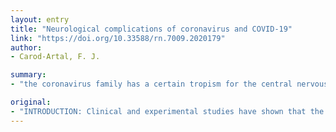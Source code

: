 ```yaml
---
layout: entry
title: "Neurological complications of coronavirus and COVID-19"
link: "https://doi.org/10.33588/rn.7009.2020179"
author:
- Carod-Artal, F. J.

summary:
- "the coronavirus family has a certain tropism for the central nervous system. The potential for neuroinvasion is well documented. Neurological symptoms have been reported in patients affected by COVID-19, such as headache, dizziness, myalgia and anosmia. Future epidemiological studies and case records should elucidate the real incidence of these neurological complications."

original:
- "INTRODUCTION: Clinical and experimental studies have shown that the coronavirus family has a certain tropism for the central nervous system. Seven types of coronavirus can infect humans. DEVELOPMENT: Coronaviruses are not always confined to the respiratory tract, and under certain conditions they can invade the central nervous system and cause neurological pathologies. The potential for neuroinvasion is well documented in most human coronaviruses (OC-43, 229E, MERS and SARS) and in some animal coronaviruses (porcine haemagglutinating encephalomyelitis coronavirus). Neurological symptoms have been reported in patients affected by COVID-19, such as headache, dizziness, myalgia and anosmia, as well as cases of encephalopathy, encephalitis, necrotising haemorrhagic encephalopathy, stroke, epileptic seizures, rhabdomyolysis and Guillain-Barre syndrome, associated with SARS-CoV-2 infection. CONCLUSIONS: Future epidemiological studies and case records should elucidate the real incidence of these neurological complications, their pathogenic mechanisms and their therapeutic options."
---
```



